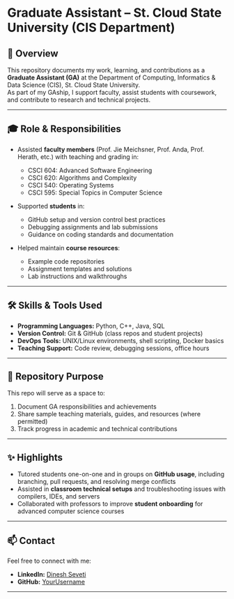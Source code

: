 # Graduate Assistant – St. Cloud State University (CIS Department)

## 📌 Overview
This repository documents my work, learning, and contributions as a **Graduate Assistant (GA)** at the Department of Computing, Informatics & Data Science (CIS), St. Cloud State University.  
As part of my GAship, I support faculty, assist students with coursework, and contribute to research and technical projects.

---

## 🎓 Role & Responsibilities
- Assisted **faculty members** (Prof. Jie Meichsner, Prof. Anda, Prof. Herath, etc.) with teaching and grading in:
  - CSCI 604: Advanced Software Engineering  
  - CSCI 620: Algorithms and Complexity  
  - CSCI 540: Operating Systems  
  - CSCI 595: Special Topics in Computer Science  

- Supported **students** in:
  - GitHub setup and version control best practices  
  - Debugging assignments and lab submissions  
  - Guidance on coding standards and documentation  

- Helped maintain **course resources**:
  - Example code repositories  
  - Assignment templates and solutions  
  - Lab instructions and walkthroughs  

---

## 🛠️ Skills & Tools Used
- **Programming Languages:** Python, C++, Java, SQL  
- **Version Control:** Git & GitHub (class repos and student projects)  
- **DevOps Tools:** UNIX/Linux environments, shell scripting, Docker basics  
- **Teaching Support:** Code review, debugging sessions, office hours  

---

## 📂 Repository Purpose
This repo will serve as a space to:
1. Document GA responsibilities and achievements  
2. Share sample teaching materials, guides, and resources (where permitted)  
3. Track progress in academic and technical contributions  

---

## ✨ Highlights
- Tutored students one-on-one and in groups on **GitHub usage**, including branching, pull requests, and resolving merge conflicts  
- Assisted in **classroom technical setups** and troubleshooting issues with compilers, IDEs, and servers  
- Collaborated with professors to improve **student onboarding** for advanced computer science courses  

---

## 📫 Contact
Feel free to connect with me:  
- **LinkedIn:** [Dinesh Seveti](https://www.linkedin.com/in/)  
- **GitHub:** [YourUsername](https://github.com/YourUsername)  

---
